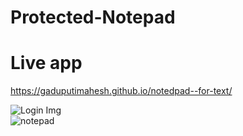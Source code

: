 
# Protected-Notepad

# Live app
https://gaduputimahesh.github.io/notedpad--for-text/

![Login Img](https://github.com/user-attachments/assets/9c0b3635-9867-4028-886e-010f28b28058)
<br>
![notepad](https://github.com/user-attachments/assets/735eb8ce-6746-4fa9-85d5-c93fccc3bf89)


